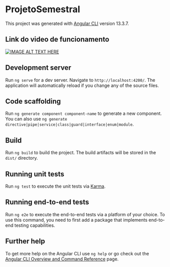# ProjetoSemestral

This project was generated with [Angular CLI](https://github.com/angular/angular-cli) version 13.3.7.



## Link do video de funcionamento
[![IMAGE ALT TEXT HERE](https://img.youtube.com/vi/https://youtu.be/bTmxcY71ga4/0.jpg)](https://www.youtube.com/watch?v=https://youtu.be/bTmxcY71ga4)

## Development server

Run `ng serve` for a dev server. Navigate to `http://localhost:4200/`. The application will automatically reload if you change any of the source files.

## Code scaffolding

Run `ng generate component component-name` to generate a new component. You can also use `ng generate directive|pipe|service|class|guard|interface|enum|module`.

## Build

Run `ng build` to build the project. The build artifacts will be stored in the `dist/` directory.

## Running unit tests

Run `ng test` to execute the unit tests via [Karma](https://karma-runner.github.io).

## Running end-to-end tests

Run `ng e2e` to execute the end-to-end tests via a platform of your choice. To use this command, you need to first add a package that implements end-to-end testing capabilities.

## Further help

To get more help on the Angular CLI use `ng help` or go check out the [Angular CLI Overview and Command Reference](https://angular.io/cli) page.
